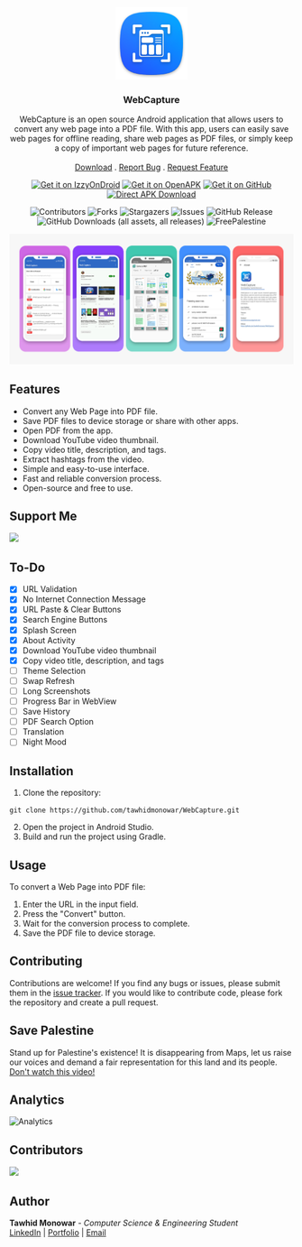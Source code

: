 <div align="center">

<p><img src="fastlane/metadata/android/en-US/images/icon.png" width="128" alt="WebCapture"></p>
<h3 align="center">WebCapture</h3>
  <p align="center">
    WebCapture is an open source Android application that allows users to convert any web page into a PDF file. With this app, users can easily save web pages for offline reading, share web pages as PDF files, or simply keep a copy of important web pages for future reference.
    <br/>
    <br/>
    <a href="https://github.com/tawhidmonowar/WebCapture/releases">Download</a>
    .
    <a href="https://github.com/tawhidmonowar/WebCapture/issues">Report Bug</a>
    .
    <a href="https://github.com/tawhidmonowar/WebCapture/issues">Request Feature</a>
  </p>


[<img alt="Get it on IzzyOnDroid" height="76" src="https://gitlab.com/IzzyOnDroid/repo/-/raw/master/assets/IzzyOnDroid.png">](https://apt.izzysoft.de/fdroid/index/apk/com.tawhid.webcapture/)
[<img alt="Get it on OpenAPK" height="76" src="https://www.openapk.net/images/openapk-badge.png">](https://www.openapk.net/webcapture/com.tawhid.webcapture/)
[<img alt="Get it on GitHub" height="76" src="https://raw.githubusercontent.com/nucleus-ffm/foss_warn/main/docs/get-it-on-github.png">](https://github.com/tawhidmonowar/WebCapture/releases)
[<img alt="Direct APK Download" height="76" src="https://tachibanagenerallaboratories.github.io/images/badges/Direct%20Download/direct-apk-download.png">](https://github.com/tawhidmonowar/WebCapture/releases/download/1.0.3/WebCapture.apk)

![Contributors](https://img.shields.io/github/contributors/tawhidmonowar/WebCapture?color=dark-green) 
![Forks](https://img.shields.io/github/forks/tawhidmonowar/WebCapture?style=social) 
![Stargazers](https://img.shields.io/github/stars/tawhidmonowar/WebCapture?style=social) 
![Issues](https://img.shields.io/github/issues/tawhidmonowar/WebCapture) 
![GitHub Release](https://img.shields.io/github/v/release/tawhidmonowar/WebCapture)
![GitHub Downloads (all assets, all releases)](https://img.shields.io/github/downloads/tawhidmonowar/WebCapture/total)
![FreePalestine](https://raw.githubusercontent.com/tawhidmonowar/polyglot_ai/187d25e5f3acaa5af6b361d19053938cf6d3bf81/client/public/FreePalestine.svg)

</div>

![screenshot](./githubpage/images/screenshot.jpg)

## Features
- Convert any Web Page into PDF file.
- Save PDF files to device storage or share with other apps.
- Open PDF from the app.
- Download YouTube video thumbnail.
- Copy video title, description, and tags.
- Extract hashtags from the video.
- Simple and easy-to-use interface.
- Fast and reliable conversion process.
- Open-source and free to use.

## Support Me

<a href="https://www.buymeacoffee.com/tawhidmonowar"><img src="https://img.buymeacoffee.com/button-api/?text=Buy me a coffee&emoji=☕&slug=tawhidmonowar&button_colour=FFDD00&font_colour=000000&font_family=Cookie&outline_colour=000000&coffee_colour=ffffff" /></a>

## To-Do
- [x] URL Validation
- [x] No Internet Connection Message
- [x] URL Paste & Clear Buttons
- [x] Search Engine Buttons
- [x] Splash Screen
- [x] About Activity
- [x] Download YouTube video thumbnail
- [x] Copy video title, description, and tags
- [ ] Theme Selection
- [ ] Swap Refresh
- [ ] Long Screenshots
- [ ] Progress Bar in WebView
- [ ] Save History
- [ ] PDF Search Option
- [ ] Translation 
- [ ] Night Mood

## Installation

1. Clone the repository:
```
git clone https://github.com/tawhidmonowar/WebCapture.git
```
2. Open the project in Android Studio.
3. Build and run the project using Gradle.

## Usage
To convert a Web Page into PDF file:
1. Enter the URL in the input field.
2. Press the "Convert" button.
3. Wait for the conversion process to complete.
4. Save the PDF file to device storage.

## Contributing
Contributions are welcome! If you find any bugs or issues, please submit them in the [issue tracker](https://github.com/tawhidmonowar/WebCapture/issues). If you would like to contribute code, please fork the repository and create a pull request.

## Save Palestine
Stand up for Palestine's existence! It is disappearing from Maps, let us raise our voices and demand a fair representation for this land and its people.
[Don't watch this video!](https://youtu.be/O5fbyEV36pU)


## Analytics
![Analytics](https://repobeats.axiom.co/api/embed/61cf62902fac91171f5b03bd57251a97b1d81f60.svg "Analytics image")

## Contributors
<a href="https://github.com/tawhidmonowar/WebCapture/graphs/contributors">
  <img src="https://contrib.rocks/image?repo=tawhidmonowar/WebCapture&max=100&columns=20" />
</a>

## Author
**Tawhid Monowar** - *Computer Science & Engineering Student* <br>
[LinkedIn](https://www.linkedin.com/in/tawhidmonowar) | [Portfolio](https://tawhidmonowar.github.io)  | [Email](mailto:tawhidmonowar@duck.com)
